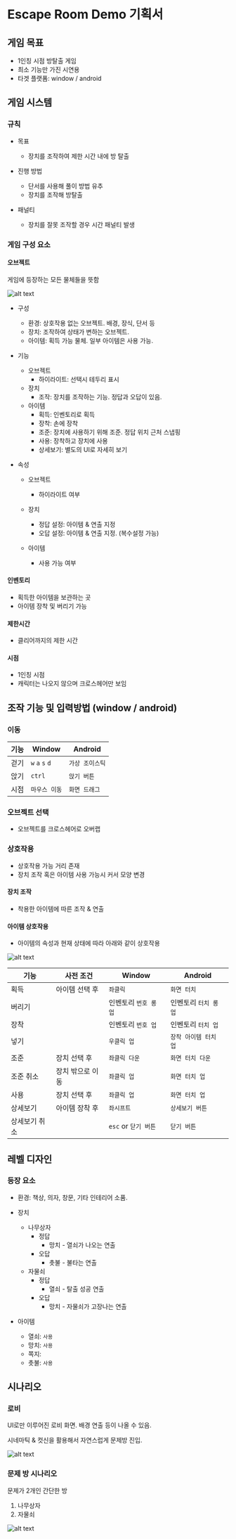 # Escape Room Demo 기획서
## 게임 목표
- 1인칭 시점 방탈출 게임
- 최소 기능만 가진 시연용
- 타겟 플랫폼: window / android

## 게임 시스템
### 규칙
- 목표
  - 장치를 조작하여 제한 시간 내에 방 탈출

- 진행 방법
  - 단서를 사용해 풀이 방법 유추
  - 장치를 조작해 방탈출

- 패널티
  - 장치를 잘못 조작할 경우 시간 패널티 발생

### 게임 구성 요소
#### 오브젝트
게임에 등장하는 모든 물체들을 뜻함

![alt text](01_Object.png)

- 구성
  - 환경: 상호작용 없는 오브젝트. 배경, 장식, 단서 등
  - 장치: 조작하여 상태가 변하는 오브젝트.
  - 아이템: 획득 가능 물체. 일부 아이템은 사용 가능. 

- 기능
  - 오브젝트
    - 하이라이트: 선택시 테두리 표시
  - 장치
    - 조작: 장치를 조작하는 기능. 정답과 오답이 있음.
  - 아이템
    - 획득: 인벤토리로 획득
    - 장착: 손에 장착
    - 조준: 장치에 사용하기 위해 조준. 정답 위치 근처 스냅핑
    - 사용: 장착하고 장치에 사용
    - 상세보기: 별도의 UI로 자세히 보기

- 속성
  - 오브젝트
    - 하이라이트 여부

  - 장치
    - 정답 설정: 아이템 & 연출 지정
    - 오답 설정: 아이템 & 연출 지정. (복수설정 가능)

  - 아이템
     - 사용 가능 여부

#### 인벤토리
- 획득한 아이템을 보관하는 곳
- 아이템 장착 및 버리기 가능

#### 제한시간
- 클리어까지의 제한 시간

#### 시점
- 1인칭 시점
- 캐릭터는 나오지 않으며 크로스헤어만 보임
  
## 조작 기능 및 입력방법 (window / android)
### 이동

| 기능 | Window          | Android      |
|------|--------------- |--------------|
| 걷기 | `w` `a` `s` `d` | `가상 조이스틱` |
| 앉기 | `ctrl`          | `앉기 버튼`   |
| 시점 | `마우스 이동`     | `화면 드래그` |

### 오브젝트 선택
- 오브젝트를 크로스헤어로 오버랩

### 상호작용
- 상호작용 가능 거리 존재
- 장치 조작 혹은 아이템 사용 가능시 커서 모양 변경

#### 장치 조작
- 착용한 아이템에 따른 조작 & 연출

#### 아이템 상호작용
- 아이템의 속성과 현재 상태에 따라 아래와 같이 상호작용

![alt text](image-1.png)

| 기능         | 사전 조건        | Window                   | Android             |
|--------------|----------------|--------------------------|---------------------|
| 획득         | 아이템 선택 후    | `좌클릭`                  | `화면 터치`          |
| 버리기       |                 | 인벤토리 `번호 롱 업`       | 인벤토리 `터치 롱 업` |
| 장착         |                 | 인벤토리 `번호 업`         | 인벤토리 `터치 업`    |
| 넣기         |                 | `우클릭 업`               | `장착 아이템 터치 업`  |
| 조준         | 장치 선택 후     | `좌클릭 다운`              | `화면 터치 다운`      |
| 조준 취소    | 장치 밖으로 이동   | `좌클릭 업`               | `화면 터치 업`        |
| 사용         | 장치 선택 후      | `좌클릭 업`               | `화면 터치 업`        |
| 상세보기     | 아이템 장착 후     | `좌시프트`                | `상세보기 버튼`       |
| 상세보기 취소 |                  | `esc` or `닫기 버튼`      | `닫기 버튼`          |
 
## 레벨 디자인
### 등장 요소
- 환경: 책상, 의자, 창문, 기타 인테리어 소품.
- 장치
  - 나무상자
    - 정답
      - 망치 - 열쇠가 나오는 연출
    - 오답
      - 촛불 - 불타는 연출
  - 자물쇠
    - 정답
      - 열쇠 - 탈출 성공 연출
    - 오답
      - 망치 - 자물쇠가 고장나는 연출
  
- 아이템
  - 열쇠: `사용`
  - 망치: `사용`
  - 쪽지: 
  - 촛불: `사용`

## 시나리오
### 로비
UI로만 이루어진 로비 화면. 배경 연출 등이 나올 수 있음.

시네마틱 & 컷신을 활용해서 자연스럽게 문제방 진입.

![alt text](image-3.png)

### 문제 방 시나리오

문제가 2개인 간단한 방

1. 나무상자
2. 자물쇠

![alt text](image-2.png)
